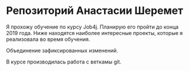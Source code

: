 ﻿# Репозиторий Анастасии Шеремет
Я прохожу обучение по курсу Job4j. Планирую его пройти до конца 2019 года.
Ниже находятся наиболее интересные проекты, которые я реализовала во время обучения.

Объединение зафиксированных изменений.

В курсе производилась работа с веткамы git.